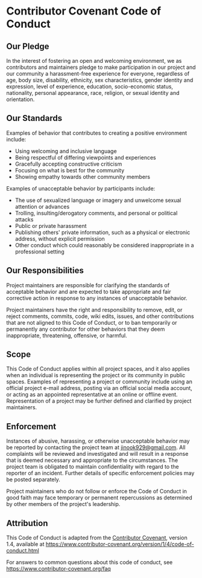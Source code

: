 # Contributor Covenant Code of Conduct

## Our Pledge

In the interest of fostering an open and welcoming environment, we as
contributors and maintainers pledge to make participation in our project
and our community a harassment-free experience for everyone, regardless
of age, body size, disability, ethnicity, sex characteristics, gender
identity and expression, level of experience, education, socio-economic
status, nationality, personal appearance, race, religion, or sexual
identity and orientation.

## Our Standards

Examples of behavior that contributes to creating a positive environment
include:

  - Using welcoming and inclusive language
  - Being respectful of differing viewpoints and experiences
  - Gracefully accepting constructive criticism
  - Focusing on what is best for the community
  - Showing empathy towards other community members

Examples of unacceptable behavior by participants include:

  - The use of sexualized language or imagery and unwelcome sexual
    attention or advances
  - Trolling, insulting/derogatory comments, and personal or political
    attacks
  - Public or private harassment
  - Publishing others' private information, such as a physical or
    electronic address, without explicit permission
  - Other conduct which could reasonably be considered inappropriate in
    a professional setting

## Our Responsibilities

Project maintainers are responsible for clarifying the standards of
acceptable behavior and are expected to take appropriate and fair
corrective action in response to any instances of unacceptable behavior.

Project maintainers have the right and responsibility to remove, edit,
or reject comments, commits, code, wiki edits, issues, and other
contributions that are not aligned to this Code of Conduct, or to ban
temporarily or permanently any contributor for other behaviors that they
deem inappropriate, threatening, offensive, or harmful.

## Scope

This Code of Conduct applies within all project spaces, and it also
applies when an individual is representing the project or its community
in public spaces. Examples of representing a project or community
include using an official project e-mail address, posting via an
official social media account, or acting as an appointed representative
at an online or offline event. Representation of a project may be
further defined and clarified by project maintainers.

## Enforcement

Instances of abusive, harassing, or otherwise unacceptable behavior may
be reported by contacting the project team at <jinook929@gmail.com>.
All complaints will be reviewed and investigated and will result in a
response that is deemed necessary and appropriate to the circumstances.
The project team is obligated to maintain confidentiality with regard to
the reporter of an incident. Further details of specific enforcement
policies may be posted separately.

Project maintainers who do not follow or enforce the Code of Conduct in
good faith may face temporary or permanent repercussions as determined
by other members of the project's leadership.

## Attribution

This Code of Conduct is adapted from the [Contributor
Covenant](https://www.contributor-covenant.org), version 1.4, available
at
<https://www.contributor-covenant.org/version/1/4/code-of-conduct.html>

For answers to common questions about this code of conduct, see
<https://www.contributor-covenant.org/faq>
